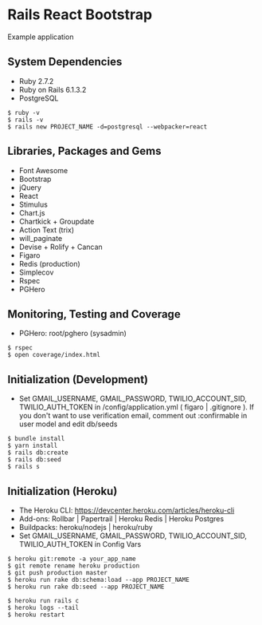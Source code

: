 # Rails React Bootstrap

Example application


## System Dependencies

* Ruby 2.7.2
* Ruby on Rails 6.1.3.2
* PostgreSQL
```
$ ruby -v
$ rails -v
$ rails new PROJECT_NAME -d=postgresql --webpacker=react
```


## Libraries, Packages and Gems

* Font Awesome
* Bootstrap
* jQuery
* React
* Stimulus
* Chart.js
* Chartkick + Groupdate
* Action Text (trix)
* will_paginate
* Devise + Rolify + Cancan
* Figaro
* Redis (production)
* Simplecov
* Rspec
* PGHero


## Monitoring, Testing and Coverage

* PGHero: root/pghero (sysadmin)
```
$ rspec
$ open coverage/index.html
```


## Initialization (Development)

* Set GMAIL_USERNAME, GMAIL_PASSWORD, TWILIO_ACCOUNT_SID, TWILIO_AUTH_TOKEN in /config/application.yml ( figaro | .gitignore ). If you don't want to use verification email, comment out :confirmable in user model and edit db/seeds
```
$ bundle install
$ yarn install
$ rails db:create
$ rails db:seed
$ rails s
```


## Initialization (Heroku)

* The Heroku CLI: https://devcenter.heroku.com/articles/heroku-cli
* Add-ons: Rollbar | Papertrail | Heroku Redis | Heroku Postgres
* Buildpacks: heroku/nodejs | heroku/ruby
* Set GMAIL_USERNAME, GMAIL_PASSWORD, TWILIO_ACCOUNT_SID, TWILIO_AUTH_TOKEN in Config Vars
```
$ heroku git:remote -a your_app_name
$ git remote rename heroku production
$ git push production master
$ heroku run rake db:schema:load --app PROJECT_NAME
$ heroku run rake db:seed --app PROJECT_NAME

$ heroku run rails c
$ heroku logs --tail
$ heroku restart
```
